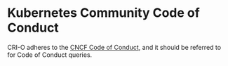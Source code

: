 # Kubernetes Community Code of Conduct

CRI-O adheres to the [CNCF Code of Conduct](https://github.com/cncf/foundation/blob/fff715fb000ba4d7422684eca1d50d80676be254/code-of-conduct.md), and it should be referred to for Code of Conduct queries.
